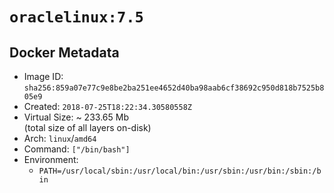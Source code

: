 # `oraclelinux:7.5`

## Docker Metadata

- Image ID: `sha256:859a07e77c9e8be2ba251ee4652d40ba98aab6cf38692c950d818b7525b805e9`
- Created: `2018-07-25T18:22:34.30580558Z`
- Virtual Size: ~ 233.65 Mb  
  (total size of all layers on-disk)
- Arch: `linux`/`amd64`
- Command: `["/bin/bash"]`
- Environment:
  - `PATH=/usr/local/sbin:/usr/local/bin:/usr/sbin:/usr/bin:/sbin:/bin`

